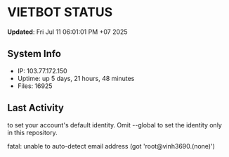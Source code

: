 # VIETBOT STATUS
**Updated**: Fri Jul 11 06:01:01 PM +07 2025

## System Info
- IP: 103.77.172.150
- Uptime: up 5 days, 21 hours, 48 minutes
- Files: 16925

## Last Activity

to set your account's default identity.
Omit --global to set the identity only in this repository.

fatal: unable to auto-detect email address (got 'root@vinh3690.(none)')
